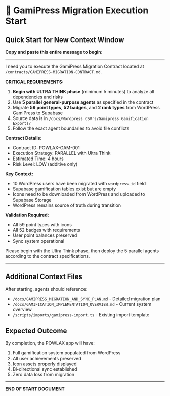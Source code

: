 # 🚀 GamiPress Migration Execution Start

## Quick Start for New Context Window

**Copy and paste this entire message to begin:**

---

I need you to execute the GamiPress Migration Contract located at `/contracts/GAMIPRESS-MIGRATION-CONTRACT.md`.

**CRITICAL REQUIREMENTS:**
1. **Begin with ULTRA THINK phase** (minimum 5 minutes) to analyze all dependencies and risks
2. Use **5 parallel general-purpose agents** as specified in the contract
3. Migrate **59 point types**, **52 badges**, and **2 rank types** from WordPress GamiPress to Supabase
4. Source data is in `/docs/Wordpress CSV's/Gamipress Gamification Exports/`
5. Follow the exact agent boundaries to avoid file conflicts

**Contract Details:**
- Contract ID: POWLAX-GAM-001
- Execution Strategy: PARALLEL with Ultra Think
- Estimated Time: 4 hours
- Risk Level: LOW (additive only)

**Key Context:**
- 10 WordPress users have been migrated with `wordpress_id` field
- Supabase gamification tables exist but are empty
- Icons need to be downloaded from WordPress and uploaded to Supabase Storage
- WordPress remains source of truth during transition

**Validation Required:**
- All 59 point types with icons
- All 52 badges with requirements
- User point balances preserved
- Sync system operational

Please begin with the Ultra Think phase, then deploy the 5 parallel agents according to the contract specifications.

---

## Additional Context Files

After starting, agents should reference:
- `/docs/GAMIPRESS_MIGRATION_AND_SYNC_PLAN.md` - Detailed migration plan
- `/docs/GAMIFICATION_IMPLEMENTATION_OVERVIEW.md` - Current system overview
- `/scripts/imports/gamipress-import.ts` - Existing import template

## Expected Outcome

By completion, the POWLAX app will have:
1. Full gamification system populated from WordPress
2. All user achievements preserved
3. Icon assets properly displayed
4. Bi-directional sync established
5. Zero data loss from migration

---

**END OF START DOCUMENT**